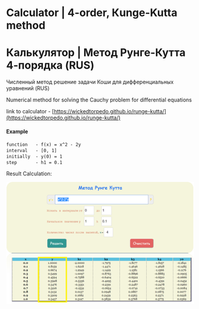 # Calculator | 4-order, Кunge-Kutta method
# Калькулятор | Метод Рунге-Кутта 4-порядка (RUS)

Численный метод решение задачи Коши для дифференциальных уравнений  (RUS)

Numerical method for solving the Cauchy problem for differential equations 

link to calculator - [https://wickedtorpedo.github.io/runge-kutta/](https://wickedtorpedo.github.io/runge-kutta/)


#### Example

```
function   - f(x) = x^2 - 2y   
interval   - [0, 1]
initially  - y(0) = 1
step       - h1 = 0.1

```
Result Calculation:

![example](example.png)

